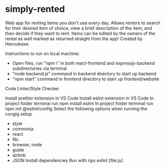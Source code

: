 # simply-rented
Web app for renting items you don't use every day. Allows renters to search for their desired item of choice, view a brief description of the item, and then decide if they want to rent. Items can be edited by the owners of the rental as well marked as returned straight from the app! Created by Herculease.

Instructions to run on local machine:

* Open files, run "npm i" in both react-frontend and expressjs-backend subdirectories via terminal
* "node backend.js" command in backend directory to start up backend
* "npm start" command in frontend directory to start up frontend/website

Code Linter/Style Checker

Install prettier extension in VS Code
Install eslint extension in VS Code
In project folder terminal run npm install eslint
In project folder terminal run npm init @eslint/config
Select the following options when running the congig setup
  * style
  * commonjs
  * react
  * No
  * browser, node
  * guide
  * airbnb
  * JSON
Install dependencies
Run with npx eslint [file.js]
